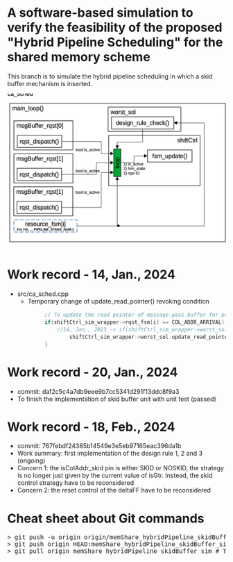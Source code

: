 # A software-based simulation to verify the feasibility of the proposed "Hybrid Pipeline Scheduling" for the shared memory scheme

This branch is to simulate the hybrid pipeline scheduling in which a skid buffer mechanism is inserted.

![Alt text](https://github.com/tsengs0/InformationBottleneck_RTL_Generator/blob/memShare_hybridPipeline_sim/sim_design_spec_21.Nov.2023.png)

# Work record - 14, Jan., 2024
- src/ca_sched.cpp
  - Temporary change of update_read_pointer() revoking condition
```c++
            // To update the read pointer of message-pass buffer for precedent constraint
            if(shiftCtrl_sim_wrapper->rqst_fsm[i] == COL_ADDR_ARRIVAL) {
                //14, Jan., 2023 -> if(shiftCtrl_sim_wrapper->worst_sol.rqst_arrival_cnt==1)
                    shiftCtrl_sim_wrapper->worst_sol.update_read_pointer();
            }
```
# Work record - 20, Jan., 2024
- commit: daf2c5c4a7db9eee9b7cc5341d291f13ddc8f9a3
 - To finish the implementation of skid buffer unit with unit test (passed)

# Work record - 18, Feb., 2024
- commit: 767febdf24385b14549e3e5eb97165eac396da1b
 - Work summary: first implementation of the design rule 1, 2 and 3 (ongoing)
 - Concern 1: the isColAddr_skid pin is either SKID or NOSKID, the strategy is no longer just given by the current value of isGtr. Instead, the skid control strategy have to be reconsidered
 - Concern 2: the reset control of the deltaFF have to be reconsidered 

# Cheat sheet about Git commands
<pre>
> git push -u origin origin/memShare_hybridPipeline_skidBuffer_sim # To push the latest commit onto the detached HEAD (but the remote branch is still unchanged)
> git push origin HEAD:memShare_hybridPipeline_skidBuffer_sim # To push the current detached HEAD onto the remote branch
> git pull origin memShare_hybridPipeline_skidBuffer_sim # To pull down all the changes from the remote branch
</pre>
